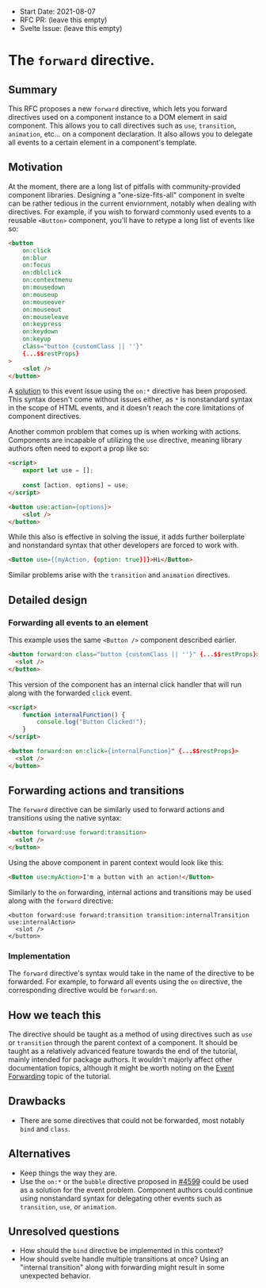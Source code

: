 - Start Date: 2021-08-07
- RFC PR: (leave this empty)
- Svelte Issue: (leave this empty)

# The `forward` directive.

## Summary

This RFC proposes a new `forward` directive, which lets you forward directives used on a component instance to a DOM element in said component. This allows you to call directives such as `use`, `transition`, `animation`, etc... on a component declaration. It also allows you to delegate all events to a certain element in a component's template.

## Motivation

At the moment, there are a long list of pitfalls with community-provided component libraries. Designing a "one-size-fits-all" component in svelte can be rather tedious in the current enviornment, notably when dealing with directives. For example, if you wish to forward commonly used events to a reusable `<Button>` component, you'll have to retype a long list of events like so:

```html
<button
    on:click
    on:blur
    on:focus
    on:dblclick
    on:contextmenu
    on:mousedown
    on:mouseup
    on:mouseover
    on:mouseout
    on:mouseleave
    on:keypress
    on:keydown
    on:keyup
    class="button {customClass || ''}"
    {...$$restProps}
>
    <slot />
</button>
```

A [solution](https://github.com/sveltejs/svelte/pull/4599) to this event issue using the `on:*` directive has been proposed. This syntax doesn't come without issues either, as `*` is nonstandard syntax in the scope of HTML events, and it doesn't reach the core limitations of component directives.

Another common problem that comes up is when working with actions. Components are incapable of utilizing the `use` directive, meaning library authors often need to export a prop like so:
```html
<script>
	export let use = [];
	
	const [action, options] = use;
</script>

<button use:action={options}>
	<slot />
</button>
```

While this also is effective in solving the issue, it adds further boilerplate and nonstandard syntax that other developers are forced to work with.

```html
<Button use={[myAction, {option: true}]}>Hi</Button>
```

Similar problems arise with the `transition` and `animation` directives.

## Detailed design

### Forwarding all events to an element

This example uses the same `<Button />` component described earlier.

```html
<button forward:on class="button {customClass || ''}" {...$$restProps}>
  <slot />
</button>
```

This version of the component has an internal click handler that will run along with the forwarded `click` event.

```html
<script>
    function internalFunction() {
        console.log("Button Clicked!");
    }
</script>

<button forward:on on:click={internalFunction}" {...$$restProps}>
  <slot />
</button>
```

## Forwarding actions and transitions

The `forward` directive can be similarly used to forward actions and transitions using the native syntax:

```html
<button forward:use forward:transition>
  <slot />
</button>
```
  
Using the above component in parent context would look like this:

```html
<Button use:myAction>I'm a button with an action!</Button>
```

Similarly to the `on` forwarding, internal actions and transitions may be used along with the `forward` directive:
```
<button forward:use forward:transition transition:internalTransition use:internalAction>
  <slot />
</button>
```

### Implementation

The `forward` directive's syntax would take in the name of the directive to be forwarded. For example, to forward all events using the `on` directive, the corresponding directive would be `forward:on`.

## How we teach this

The directive should be taught as a method of using directives such as `use` or `transition` through the parent context of a component. It should be taught as a relatively advanced feature towards the end of the tutorial, mainly intended for package authors. It wouldn't majorly affect other documentation topics, although it might be worth noting on the [Event Forwarding](https://svelte.dev/tutorial/event-forwarding) topic of the tutorial.

## Drawbacks

- There are some directives that could not be forwarded, most notably `bind` and `class`.

## Alternatives

- Keep things the way they are.
- Use the `on:*` or the `bubble` directive proposed in [#4599](https://github.com/sveltejs/svelte/pull/4599) could be used as a solution for the event problem. Component authors could continue using nonstandard syntax for delegating other events such as `transition`, `use`, or `animation`.

## Unresolved questions

- How should the `bind` directive be implemented in this context?
- How should svelte handle multiple transitions at once? Using an "internal transition" along with forwarding might result in some unexpected behavior.
